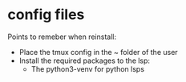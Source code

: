 # config files
Points to remeber when reinstall:

* Place the tmux config in the ~ folder of the user
* Install the required packages to the lsp:
    * The python3-venv for python lsps
